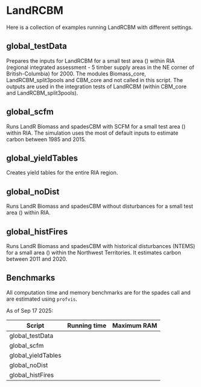 # LandRCBM

Here is a collection of examples running LandRCBM with different settings. 

## global_testData
Prepares the inputs for LandRCBM for a small test area () within RIA (regional integrated assessment -  5 timber supply areas in the NE corner of British-Columbia) for 2000. The modules Biomass_core, LandRCBM_split3pools and  CBM_core and not called in this script. The outputs are used in the integration tests of LandRCBM (within CBM_core and LandRCBM_split3pools).

## global_scfm
Runs LandR Biomass and spadesCBM with SCFM for a small test area () within RIA. The simulation uses the most of default inputs to estimate carbon between 1985 and 2015. 

## global_yieldTables
Creates yield tables for the entire RIA region.

## global_noDist
Runs LandR Biomass and spadesCBM without disturbances for a small test area () within RIA. 

## global_histFires
Runs LandR Biomass and spadesCBM with historical disturbances (NTEMS) for a small area () within the Northwest Territories. It estimates carbon between 2011 and 2020. 

## Benchmarks
All computation time and memory benchmarks are for the spades call and are estimated using `profvis`.

As of Sep 17 2025:

| Script             | Running time  | Maximum RAM |
| ------------------ | ------------- | ----------- |
| global_testData    |               |             |
| global_scfm        |               |             |
| global_yieldTables |               |             |
| global_noDist      |               |             |
| global_histFires   |               |             |
